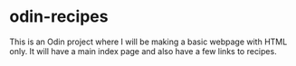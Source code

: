 # odin-recipes
This is an Odin project where I will be making a basic webpage with HTML only. It will have a main index page and also have a few links to recipes. 

